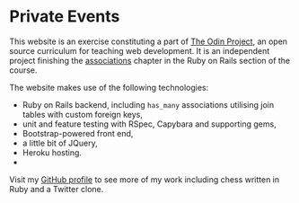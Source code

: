 # Private Events

This website is an exercise constituting a part of [The Odin Project](http://www.theodinproject.com/home), an open source curriculum for teaching web development. It is an independent project finishing the [associations](http://www.theodinproject.com/ruby-on-rails/associations) chapter in the Ruby on Rails section of the course.

The website makes use of the following technologies:
+ Ruby on Rails backend, including <code>has_many</code> associations utilising join tables with custom foreign keys,</li>
+ unit and feature testing with RSpec, Capybara and supporting gems,
+ Bootstrap-powered front end,
+ a little bit of JQuery,
+ Heroku hosting.
+ 
Visit my [GitHub profile](https://github.com/hp-4k) to see more of my work including chess written in Ruby and a Twitter clone.